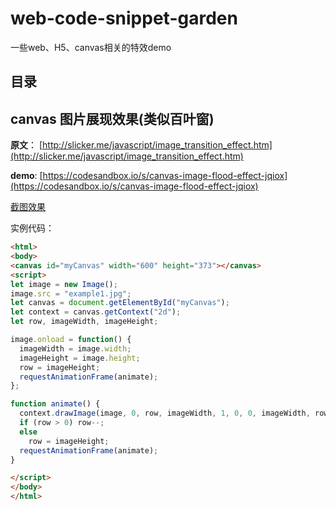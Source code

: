 # web-code-snippet-garden
一些web、H5、canvas相关的特效demo

## 目录


## canvas 图片展现效果(类似百叶窗)

**原文**： [http://slicker.me/javascript/image_transition_effect.htm](http://slicker.me/javascript/image_transition_effect.htm)

**demo**: [https://codesandbox.io/s/canvas-image-flood-effect-jqiox](https://codesandbox.io/s/canvas-image-flood-effect-jqiox)

<a target="_blank" href="./canvas-image-flood-fill/1.mp4">截图效果</a>

实例代码：

```html
<html>
<body>
<canvas id="myCanvas" width="600" height="373"></canvas>
<script>
let image = new Image();
image.src = "example1.jpg";
let canvas = document.getElementById("myCanvas");
let context = canvas.getContext("2d");
let row, imageWidth, imageHeight;

image.onload = function() {
  imageWidth = image.width;
  imageHeight = image.height;
  row = imageHeight;
  requestAnimationFrame(animate);
};

function animate() {
  context.drawImage(image, 0, row, imageWidth, 1, 0, 0, imageWidth, row);
  if (row > 0) row--;
  else
    row = imageHeight;
  requestAnimationFrame(animate);
}

</script>
</body>
</html>
```
